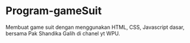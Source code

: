 # Program-gameSuit
Membuat game suit dengan menggunakan HTML, CSS, Javascript dasar, bersama Pak Shandika Galih di chanel yt WPU.
